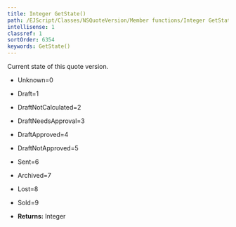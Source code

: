 ```yaml
---
title: Integer GetState()
path: /EJScript/Classes/NSQuoteVersion/Member functions/Integer GetState()
intellisense: 1
classref: 1
sortOrder: 6354
keywords: GetState()
---
```


Current state of this quote version.

* Unknown=0
* Draft=1
* DraftNotCalculated=2
* DraftNeedsApproval=3
* DraftApproved=4
* DraftNotApproved=5
* Sent=6
* Archived=7
* Lost=8
* Sold=9

* **Returns:** Integer

